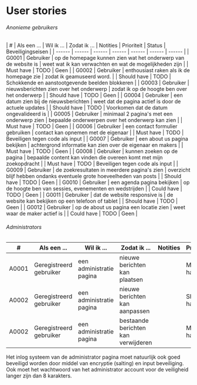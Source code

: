 # User stories

###### Anonieme gebruikers

| # | Als een ... | Wil ik ... | Zodat ik ... | Notities | Prioriteit | Status | Beveiligingseisen |
| ------ | ------ | ------ | ------ | ------ | ------ | ------ |
| G0001 | Gebruiker | op de homepage kunnen zien wat het onderwerp van de website is | weet wat ik kan verwachten en wat de mogelijkheden zijn | | Must have | TODO | Geen |
| G0002 | Gebruiker | enthousiast raken als ik de homepage zie | zodat ik geamuseerd word. | | Should have | TODO | Schokkende en aanstootgevende beelden blokkeren |
| G0003 | Gebruiker | nieuwsberichten zien over het onderwerp | zodat ik op de hoogte ben over het onderwerp | | Should have | TODO | Geen |
| G0004 | Gebruiker | een datum zien bij de nieuwsberichten | weet dat de pagina actief is door de actuele updates | | Should have | TODO | Voorkomen dat de datum ongevalideerd is |
| G0005 | Gebruiker | minimaal 2 pagina's met een onderwerp zien | bepaalde onderwerpen over het onderwerp kan zien | | Must have | TODO | Geen |
| G0006 | Gebruiker | een contact formulier gebruiken | contact kan opnemen met de eigenaar | | Must have | TODO | Beveiligen tegen code als input |
| G0007 | Gebruiker | een about us pagina bekijken | achtergrond informatie kan zien over de eigenaar en makers | | Must have | TODO | Geen |
| G0008 | Gebruiker | kunnen zoeken op de pagina | bepaalde content kan vinden die overeen komt met mijn zoekopdracht | | Must have | TODO | Beveiligen tegen code als input |
| G0009 | Gebruiker | de zoekresultaten in meerdere pagina's zien | overzicht blijf hebben ondanks eventuele grote hoeveelheden van posts | | Should have | TODO | Geen |
| G0010 | Gebruiker | een agenda pagina bekijken | op de hoogte ben van sessies, evenementen en wedstrijden | | Could have | TODO | Geen |
| G0011 | Gebruiker | dat de website responsive is | de website kan bekijken op een telefoon of tablet | | Should have | TODO | Geen |
| G0012 | Gebruiker | op de about us pagina een locatie zien | weet waar de maker actief is | | Could have | TODO | Geen |


###### Administrators
| # | Als een ... | Wil ik ... | Zodat ik ... | Notities | Prioriteit | Status |
| ------ | ------ | ------ | ------ | ------ | ------ | ------ |
| A0001 | Geregistreerd gebruiker | een administratie pagina | nieuwe berichten kan plaatsen | | Must have | TODO | Inputs beveiligen |
| A0002 | Geregistreerd gebruiker | een administratie pagina | nieuwe berichten kan aanpassen | | Should have | TODO | Inputs beveiligen |
| A0002 | Geregistreerd gebruiker | een administratie pagina | bestaande berichten kan verwijderen | | Must have | TODO | Inputs beveiligen |

Het inlog systeem van de administrator pagina moet natuurlijk ook goed beveiligd worden door middel van encryptie (salting) en input beveiliging. Ook moet het wachtwoord van het administrator account voor de veiligheid langer zijn dan 8 karakters.
